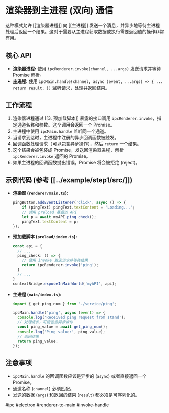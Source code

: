 # 渲染器到主进程 (双向) 通信

这种模式允许 [[渲染器进程]] 向 [[主进程]] 发送一个消息，并异步地等待主进程处理后返回一个结果。这对于需要从主进程获取数据或执行需要返回值的操作非常有用。

## 核心 API

-   **渲染器进程:** 使用 `ipcRenderer.invoke(channel, ...args)` 发送请求并等待 Promise 解析。
-   **主进程:** 使用 `ipcMain.handle(channel, async (event, ...args) => { ... return result; })` 监听请求，处理并返回结果。

## 工作流程

1.  渲染器进程通过 [[3. 预加载脚本]] 暴露的接口调用 `ipcRenderer.invoke`，指定通道名称和参数。这个调用会返回一个 Promise。
2.  主进程中使用 `ipcMain.handle` 监听同一个通道。
3.  当请求到达时，主进程中注册的异步回调函数被触发。
4.  回调函数处理请求（可以包含异步操作），然后 `return` 一个结果。
5.  这个结果会被包装成 Promise，发送回渲染器进程，解析 `ipcRenderer.invoke` 返回的 Promise。
6.  如果主进程的回调函数抛出错误，Promise 将会被拒绝 (reject)。

## 示例代码 (参考 [[../example/step1/src/]])

-   **渲染器 (`renderer/main.ts`):**
    ```typescript
    pingButton.addEventListener('click', async () => {
        if (pingText) pingText.textContent = 'Loading...';
        // 调用 preload 暴露的 API
        let p = await myAPI.ping_check(); 
        pingText.textContent = p;
    });
    ```
-   **预加载脚本 (`preload/index.ts`):**
    ```typescript
    const api = {
      // ...
      ping_check: () => {
        // 使用 invoke 发送请求并等待结果
        return ipcRenderer.invoke('ping'); 
      }
      // ...
    }
    contextBridge.exposeInMainWorld('myAPI', api);
    ```
-   **主进程 (`main/index.ts`):**
    ```typescript
    import { get_ping_num } from './service/ping';

    ipcMain.handle('ping', async (event) => {
      console.log('Received ping request from stand');
      // 处理请求，可能包含异步操作
      const ping_value = await get_ping_num(); 
      console.log('Ping value:', ping_value);
      // 返回结果
      return ping_value; 
    });
    ```

## 注意事项

-   `ipcMain.handle` 的回调函数应该是异步的 (`async`) 或者直接返回一个 Promise。
-   通道名称 (`channel`) 必须匹配。
-   发送的数据 (`args`) 和返回的结果 (`result`) 都必须是可序列化的。

#ipc #electron #renderer-to-main #invoke-handle